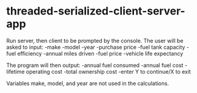 # threaded-serialized-client-server-app

Run server, then client to be prompted by the console. The user will be asked to input:
  -make
  -model
  -year
  -purchase price
  -fuel tank capacity
  -fuel efficiency
  -annual miles driven
  -fuel price
  -vehicle life expectancy
  
  The program will then output:
    -annual fuel consumed
    -annual fuel cost
    -lifetime operating cost
    -total ownership cost
    -enter Y to continue/X to exit
    
  Variables make, model, and year are not used in the calculations.
